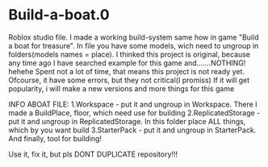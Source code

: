 # Build-a-boat.0
Roblox studio file. I made a working build-system same how in game "Build a boat for treasure". In file you have some models, wich need to ungroup in folders(models names = place).
I thinked this project is original, because any time ago I have searched example for this game and.......NOTHING! hehehe
Spent not a lot of time, that means this project is not ready yet. Ofcourse, it have some errors, but they not critical(I promiss)
If it will get popularity, i will make a new versions and more things for this game


INFO ABOAT FILE:
  1.Workspace - put it and ungroup in Workspace. There I made a BuildPlace, floor, which need use for building
  2.ReplicatedStorage - put it and ungroup in ReplicatedStorage. In this folder place ALL things, which by you want build 
  3.StarterPack - put it and ungroup in StarterPack. And finally, tool for building!
  
Use it, fix it, but pls DONT DUPLICATE repository!!!
